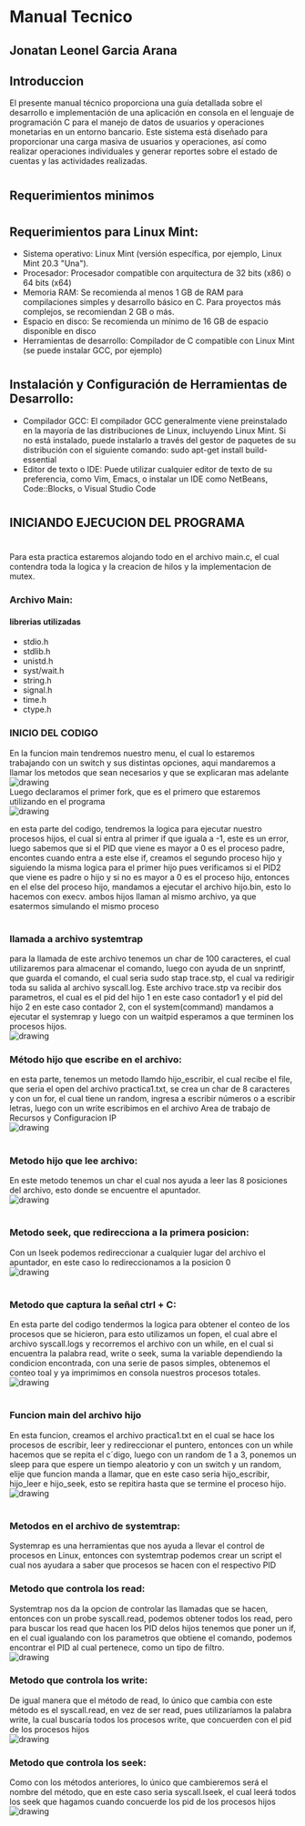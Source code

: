# Manual Tecnico
## Jonatan Leonel Garcia Arana
## Introduccion 
El presente manual técnico proporciona una guía detallada sobre el desarrollo e implementación de una aplicación en consola en el lenguaje de programación C para el manejo de datos de usuarios y operaciones monetarias en un entorno bancario. Este sistema está diseñado para proporcionar una carga masiva de usuarios y operaciones, así como realizar operaciones individuales y generar reportes sobre el estado de cuentas y las actividades realizadas.
#
## Requerimientos minimos
#
## Requerimientos para Linux Mint:
- Sistema operativo: Linux Mint (versión específica, por ejemplo, Linux Mint 20.3 "Una").
- Procesador: Procesador compatible con arquitectura de 32 bits (x86) o 64 bits (x64)
- Memoria RAM: Se recomienda al menos 1 GB de RAM para compilaciones simples y
desarrollo básico en C. Para proyectos más complejos, se recomiendan 2 GB o más.
- Espacio en disco: Se recomienda un mínimo de 16 GB de espacio disponible en disco
- Herramientas de desarrollo: Compilador de C compatible con Linux Mint (se puede
instalar GCC, por ejemplo)
# 
## Instalación y Configuración de Herramientas de Desarrollo:
- Compilador GCC: El compilador GCC generalmente viene preinstalado en la mayoría de
las distribuciones de Linux, incluyendo Linux Mint. Si no está instalado, puede instalarlo
a través del gestor de paquetes de su distribución con el siguiente comando:
sudo apt-get install build-essential
- Editor de texto o IDE: Puede utilizar cualquier editor de texto de su preferencia, como
Vim, Emacs, o instalar un IDE como NetBeans, Code::Blocks, o Visual Studio Code
#
## INICIANDO EJECUCION DEL PROGRAMA
#
Para esta practica estaremos alojando todo en el archivo main.c, el cual contendra toda la logica y la creacion de hilos y la implementacion de mutex.
### Archivo Main:
#### librerias utilizadas 
- stdio.h
- stdlib.h
- unistd.h
- syst/wait.h
- string.h
- signal.h
- time.h
- ctype.h

### INICIO DEL CODIGO

En la funcion main tendremos nuestro menu, el cual lo estaremos trabajando con un switch y sus distintas opciones, aqui mandaremos a llamar los metodos que sean necesarios y que se explicaran mas adelante
<br>
<img src="./imagenes/main.png" alt="drawing"/>
<br>
Luego declaramos el primer fork, que es el primero que estaremos utilizando en el programa
<br>
<img src="./Imagenes/logica_fork.png" alt="drawing" />

en esta parte del codigo, tendremos la logica para ejecutar nuestro procesos hijos, el cual si entra al primer if que iguala a -1, este es un error, luego sabemos que si el PID que viene es mayor a 0 es el proceso padre, encontes cuando entra a este else if, creamos el segundo proceso hijo y siguiendo la misma logica para el primer hijo pues verificamos si el PID2 que viene es padre o hijo y si no es mayor a 0 es el proceso hijo, entonces en el else del proceso hijo, mandamos a ejecutar el archivo hijo.bin, esto lo hacemos con execv. 
ambos hijos llaman al mismo archivo, ya que esatermos simulando el mismo proceso
#
### llamada a archivo systemtrap
para la llamada de este archivo tenemos un char de 100 caracteres, el cual utilizaremos para almacenar el comando, luego con ayuda de un snprintf, que guarda el comando, el cual seria sudo stap trace.stp, el cual va redirigir toda su salida al archivo syscall.log. Este archivo trace.stp va recibir dos parametros, el cual es el pid del hijo 1 en este caso contador1 y el pid del hijo 2 en este caso contador 2, con el system(command) mandamos a ejecutar el systemrap y luego con un waitpid esperamos a que terminen los procesos hijos.
<br>
<img src="./Imagenes/llamada_systemtrap.png" alt="drawing" />
### Método hijo que escribe en el archivo: 
en esta parte, tenemos un metodo llamdo hijo_escribir, el cual recibe el file, que seria el open del archivo practica1.txt, se crea un char de 8 caracteres y con un for, el cual tiene un random, ingresa a escribir números o a escribir letras, luego con un write escribimos en el archivo
Area de trabajo de Recursos y Configuracion IP
<br>
<img src="./Imagenes/hijo_escribir.png" alt="drawing">

#
### Metodo hijo que lee archivo:
En este metodo tenemos un char el cual nos ayuda a leer las 8 posiciones del archivo, esto donde se encuentre el apuntador.
<br>
<img src="./Imagenes/hijo_leer.png" alt="drawing" />

#
### Metodo seek, que redirecciona a la primera posicion:
Con un lseek podemos redireccionar a cualquier lugar del archivo el apuntador, en este caso lo redireccionamos a la posicion 0
<br>
<img src="./Imagenes/hijo_seek.png" alt="drawing" />

#
### Metodo que captura la señal ctrl + C:
En esta parte del codigo tendermos la logica para obtener el conteo de los procesos que se hicieron, para esto utilizamos un fopen, el cual abre el archivo syscall.logs y recorremos el archivo con un while, en el cual si encuentra la palabra read, write o seek, suma la variable dependiendo la condicion encontrada, con una serie de pasos simples, obtenemos el conteo toal y ya imprimimos en consola nuestros procesos totales.
<br>
<img src="./Imagenes/signint.png" alt="drawing" />

#
### Funcion main del archivo hijo
En esta funcion, creamos el archivo practica1.txt en el cual se hace los procesos de escribir, leer y redireccionar el puntero, entonces con un while hacemos que se repita el c´digo, luego con un random de 1 a 3, ponemos un sleep para que espere un tiempo aleatorio y con un switch y un random, elije que funcion manda a llamar, que en este caso seria hijo_escribir, hijo_leer e hijo_seek, esto se repitira hasta que se termine el proceso hijo.
<br>
<img src="./Imagenes/main_hijo.png" alt="drawing" />

#
### Metodos en el archivo de systemtrap:
Systemrap es una herramientas que nos ayuda a llevar el control de procesos en Linux, entonces con systemtrap podemos crear un script el cual nos ayudara a saber que procesos se hacen con el respectivo PID
### Metodo que controla los read:
Systemtrap nos da la opcion de controlar las llamadas que se hacen, entonces con un probe syscall.read, podemos obtener todos los read, pero para buscar los read que hacen los PID delos hijos tenemos que poner un if, en el cual igualando con los parametros que obtiene el comando, podemos encontrar el PID al cual pertenece, como un tipo de filtro.
<br>
<img src="./Imagenes/systemtrap_read.png" alt="drawing" />
<br>
### Metodo que controla los write:
De igual manera que el método de read, lo único que cambia con este método es
el syscall.read, en vez de ser read, pues utilizaríamos la palabra write, la cual
buscaría todos los procesos write, que concuerden con el pid de los procesos hijos
<br>
<img src="./Imagenes/systemtrap_write.png" alt="drawing" />
<br>
### Metodo que controla los seek:
Como con los métodos anteriores, lo único que cambieremos será el nombre del
método, que en este caso seria syscall.lseek, el cual leerá todos los seek que
hagamos cuando concuerde los pid de los procesos hijos
<br>
<img src="./Imagenes/systemtrap_seek.png" alt="drawing" />



